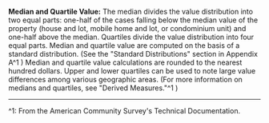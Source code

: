 
**Median and Quartile Value:** The median divides the value distribution into two equal parts: one-half of the cases falling below the median value of the property (house and lot, mobile home and lot, or condominium unit) and one-half above the median. Quartiles divide the value distribution into four equal parts. Median and quartile value are computed on the basis of a standard distribution. (See the "Standard Distributions" section in Appendix A^1 )
Median and quartile value calculations are rounded to the nearest hundred dollars. Upper and lower quartiles can be used to note large value differences among various geographic areas. (For more information on medians and quartiles, see "Derived Measures."^1 )

***

^1: From the American Community Survey's Technical Documentation.  

